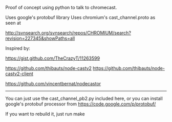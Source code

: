 Proof of concept using python to talk to chromecast.

Uses google's protobuf library 
Uses chromium's cast_channel.proto as seen at

<http://svnsearch.org/svnsearch/repos/CHROMIUM/search?revision=227345&showPaths=all>


Inspired by:

<https://gist.github.com/TheCrazyT/11263599>  

<https://github.com/thibauts/node-castv2>
<https://github.com/thibauts/node-castv2-client>

<https://github.com/vincentbernat/nodecastor>


---------------

You can just use the cast_channel_pb2.py included here, or you can
install google's protobuf processor from <https://code.google.com/p/protobuf/>

If you want to rebuild it, just run make

